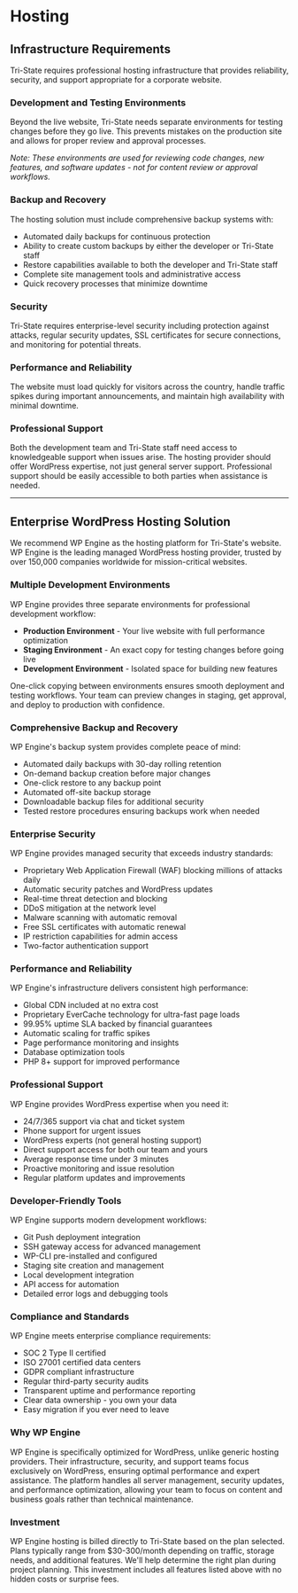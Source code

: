 # Hosting

## Infrastructure Requirements

Tri-State requires professional hosting infrastructure that provides reliability, security, and support appropriate for a corporate website.

### Development and Testing Environments

Beyond the live website, Tri-State needs separate environments for testing changes before they go live. This prevents mistakes on the production site and allows for proper review and approval processes.

_Note: These environments are used for reviewing code changes, new features, and software updates - not for content review or approval workflows._

### Backup and Recovery

The hosting solution must include comprehensive backup systems with:

-   Automated daily backups for continuous protection
-   Ability to create custom backups by either the developer or Tri-State staff
-   Restore capabilities available to both the developer and Tri-State staff
-   Complete site management tools and administrative access
-   Quick recovery processes that minimize downtime

### Security

Tri-State requires enterprise-level security including protection against attacks, regular security updates, SSL certificates for secure connections, and monitoring for potential threats.

### Performance and Reliability

The website must load quickly for visitors across the country, handle traffic spikes during important announcements, and maintain high availability with minimal downtime.

### Professional Support

Both the development team and Tri-State staff need access to knowledgeable support when issues arise. The hosting provider should offer WordPress expertise, not just general server support. Professional support should be easily accessible to both parties when assistance is needed.

---

## Enterprise WordPress Hosting Solution

We recommend WP Engine as the hosting platform for Tri-State's website. WP Engine is the leading managed WordPress hosting provider, trusted by over 150,000 companies worldwide for mission-critical websites.

### Multiple Development Environments

WP Engine provides three separate environments for professional development workflow:

- **Production Environment** - Your live website with full performance optimization
- **Staging Environment** - An exact copy for testing changes before going live
- **Development Environment** - Isolated space for building new features

One-click copying between environments ensures smooth deployment and testing workflows. Your team can preview changes in staging, get approval, and deploy to production with confidence.

### Comprehensive Backup and Recovery

WP Engine's backup system provides complete peace of mind:

- Automated daily backups with 30-day rolling retention
- On-demand backup creation before major changes
- One-click restore to any backup point
- Automated off-site backup storage
- Downloadable backup files for additional security
- Tested restore procedures ensuring backups work when needed

### Enterprise Security

WP Engine provides managed security that exceeds industry standards:

- Proprietary Web Application Firewall (WAF) blocking millions of attacks daily
- Automatic security patches and WordPress updates
- Real-time threat detection and blocking
- DDoS mitigation at the network level
- Malware scanning with automatic removal
- Free SSL certificates with automatic renewal
- IP restriction capabilities for admin access
- Two-factor authentication support

### Performance and Reliability

WP Engine's infrastructure delivers consistent high performance:

- Global CDN included at no extra cost
- Proprietary EverCache technology for ultra-fast page loads
- 99.95% uptime SLA backed by financial guarantees
- Automatic scaling for traffic spikes
- Page performance monitoring and insights
- Database optimization tools
- PHP 8+ support for improved performance

### Professional Support

WP Engine provides WordPress expertise when you need it:

- 24/7/365 support via chat and ticket system
- Phone support for urgent issues
- WordPress experts (not general hosting support)
- Direct support access for both our team and yours
- Average response time under 3 minutes
- Proactive monitoring and issue resolution
- Regular platform updates and improvements

### Developer-Friendly Tools

WP Engine supports modern development workflows:

- Git Push deployment integration
- SSH gateway access for advanced management
- WP-CLI pre-installed and configured
- Staging site creation and management
- Local development integration
- API access for automation
- Detailed error logs and debugging tools

### Compliance and Standards

WP Engine meets enterprise compliance requirements:

- SOC 2 Type II certified
- ISO 27001 certified data centers
- GDPR compliant infrastructure
- Regular third-party security audits
- Transparent uptime and performance reporting
- Clear data ownership - you own your data
- Easy migration if you ever need to leave

### Why WP Engine

WP Engine is specifically optimized for WordPress, unlike generic hosting providers. Their infrastructure, security, and support teams focus exclusively on WordPress, ensuring optimal performance and expert assistance. The platform handles all server management, security updates, and performance optimization, allowing your team to focus on content and business goals rather than technical maintenance.

### Investment

WP Engine hosting is billed directly to Tri-State based on the plan selected. Plans typically range from $30-300/month depending on traffic, storage needs, and additional features. We'll help determine the right plan during project planning. This investment includes all features listed above with no hidden costs or surprise fees.
